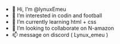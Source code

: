 - 👋 Hi, I’m @lynuxEmeu
- 👀 I’m interested in codin and football
- 🌱 I’m currently learning html + css 
- 💞️ I’m looking to collaborate on N-amazon
- 📫 message on discord ( Lynux_emeu )

<!---
lynuxEmeu/lynuxEmeu is a ✨ special ✨ repository because its `README.md` (this file) appears on your GitHub profile.
You can click the Preview link to take a look at your changes.
--->
